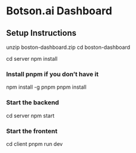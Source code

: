 # Botson.ai Dashboard

## Setup Instructions

unzip boston-dashboard.zip
cd boston-dashboard

cd server
npm install

### Install pnpm if you don’t have it

npm install -g pnpm
pnpm install

### Start the backend

cd server
npm start

### Start the frontent

cd client
pnpm run dev
